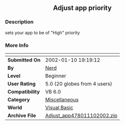 ﻿<div align="center">

## Adjust app priority


</div>

### Description

sets your app to be of "High" priority
 
### More Info
 


<span>             |<span>
---                |---
**Submitted On**   |2002-01-10 19:19:12
**By**             |[Nerd](https://github.com/Planet-Source-Code/PSCIndex/blob/master/ByAuthor/nerd.md)
**Level**          |Beginner
**User Rating**    |5.0 (20 globes from 4 users)
**Compatibility**  |VB 6\.0
**Category**       |[Miscellaneous](https://github.com/Planet-Source-Code/PSCIndex/blob/master/ByCategory/miscellaneous__1-1.md)
**World**          |[Visual Basic](https://github.com/Planet-Source-Code/PSCIndex/blob/master/ByWorld/visual-basic.md)
**Archive File**   |[Adjust\_app478011102002\.zip](https://github.com/Planet-Source-Code/nerd-adjust-app-priority__1-30670/archive/master.zip)









